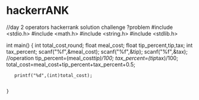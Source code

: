 # hackerrANK
//day 2 operators hackerrank solution challenge ?problem 
#include <stdio.h>
#include <math.h>
#include <string.h>
#include <stdlib.h>

int main()
    {
       int total_cost,round;
       float meal_cost;
       float tip_percent,tip,tax;
       int tax_percent;
       scanf("%f",&meal_cost);
       scanf("%f",&tip); 
       scanf("%f",&tax);  
       //operation
       tip_percent=(meal_cost*tip)/100;
       tax_percent=(tip*tax)/100;
       total_cost=meal_cost+tip_percent+tax_percent+0.5;
    
       printf("%d",(int)total_cost);
       
       
    }
